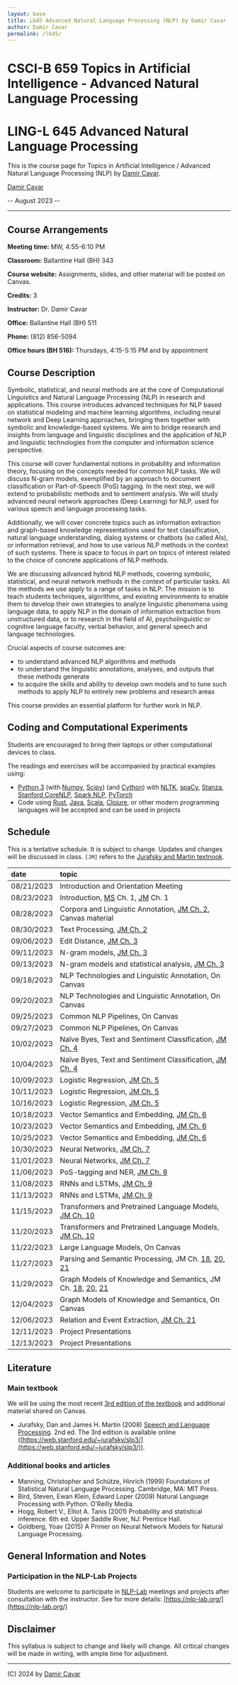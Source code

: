 ```yaml
---
layout: base
title: L645 Advanced Natural Language Processing (NLP) by Damir Cavar
author: Damir Cavar
permalink: /l645/
---
```

# CSCI-B 659 Topics in Artificial Intelligence - Advanced Natural Language Processing
# LING-L 645 Advanced Natural Language Processing

This is the course page for Topics in Artificial Intelligence / Advanced Natural Language Processing (NLP) by [Damir Cavar].

[Damir Cavar]

-- August 2023 --

----

## Course Arrangements

**Meeting time:** MW, 4:55-6:10 PM

**Classroom:** Ballantine Hall (BH) 343

**Course website:** Assignments, slides, and other material will be posted on Canvas.

**Credits:** 3

**Instructor:** Dr. Damir Cavar

**Office:** Ballantine Hall (BH) 511

**Phone:** (812) 856-5094

**Office hours (BH 516):** Thursdays, 4:15-5:15 PM and by appointment


## Course Description

Symbolic, statistical, and neural methods are at the core of Computational Linguistics and Natural Language Processing (NLP) in research and applications. This course introduces advanced techniques for NLP based on statistical modeling and machine learning algorithms, including neural network and Deep Learning approaches, bringing them together with symbolic and knowledge-based systems. We aim to bridge research and insights from language and linguistic disciplines and the application of NLP and linguistic technologies from the computer and information science perspective.

This course will cover fundamental notions in probability and information theory, focusing on the concepts needed for common NLP tasks. We will discuss N-gram models, exemplified by an approach to document classification or Part-of-Speech (PoS) tagging. In the next step, we will extend to probabilistic methods and to sentiment analysis. We will study advanced neural network approaches (Deep Learning) for NLP, used for various speech and language processing tasks.

Additionally, we will cover concrete topics such as information extraction and graph-based knowledge representations used for text classification, natural language understanding, dialog systems or chatbots (so called AIs), or information retrieval, and how to use various NLP methods in the context of such systems. There is space to focus in part on topics of interest related to the choice of concrete applications of NLP methods.

We are discussing advanced hybrid NLP methods, covering symbolic, statistical, and neural network methods in the context of particular tasks. All the methods we use apply to a range of tasks in NLP. The mission is to teach students techniques, algorithms, and existing environments to enable them to develop their own strategies to analyze linguistic phenomena using language data, to apply NLP in the domain of information extraction from unstructured data, or to research in the field of AI, psycholinguistic or cognitive language faculty, verbal behavior, and general speech and language technologies.

Crucial aspects of course outcomes are:

- to understand advanced NLP algorithms and methods
- to understand the linguistic annotations, analyses, and outputs that these methods generate
- to acquire the skills and ability to develop own models and to tune such methods to apply NLP to entirely new problems and research areas

This course provides an essential platform for further work in NLP.


## Coding and Computational Experiments

Students are encouraged to bring their laptops or other computational devices to class.

The readings and exercises will be accompanied by practical examples using:

- [Python 3]  (with [Numpy], [Scipy]) (and [Cython]) with [NLTK], [spaCy], [Stanza], [Stanford CoreNLP], [Spark NLP], [PyTorch]
- Code using [Rust], [Java], [Scala], [Clojure], or other modern programming languages will be accepted and can be used in projects


## Schedule

This is a tentative schedule. It is subject to change. Updates and changes will be discussed in class. `[JM]` refers to the [Jurafsky and Martin textnook](https://web.stanford.edu/~jurafsky/slp3/).

| date | topic |
|:-----|:------|
| 08/21/2023 | 	Introduction and Orientation Meeting		|
| 08/23/2023 | 	Introduction, [MS] Ch. 1, [JM] Ch. 1	|
| 08/28/2023 | 	Corpora and Linguistic Annotation, [JM Ch. 2](https://web.stanford.edu/~jurafsky/slp3/2.pdf), Canvas material |
| 08/30/2023 | 	Text Processing, [JM Ch. 2](https://web.stanford.edu/~jurafsky/slp3/2.pdf) |
| 09/06/2023 | 	Edit Distance, [JM Ch. 3](https://web.stanford.edu/~jurafsky/slp3/3.pdf) |
| 09/11/2023 | 	N-gram models, [JM Ch. 3](https://web.stanford.edu/~jurafsky/slp3/3.pdf) |
| 09/13/2023 | 	N-gram models and statistical analysis, [JM Ch. 3](https://web.stanford.edu/~jurafsky/slp3/3.pdf)	|
| 09/18/2023 | 	NLP Technologies and Linguistic Annotation, On Canvas |
| 09/20/2023 | 	NLP Technologies and Linguistic Annotation, On Canvas |
| 09/25/2023 | 	Common NLP Pipelines, On Canvas |
| 09/27/2023 | 	Common NLP Pipelines, On Canvas |
| 10/02/2023 | 	Naïve Byes, Text and Sentiment Classification, [JM Ch. 4](https://web.stanford.edu/~jurafsky/slp3/4.pdf) |
| 10/04/2023 | 	Naïve Byes, Text and Sentiment Classification, [JM Ch. 4](https://web.stanford.edu/~jurafsky/slp3/4.pdf)	|
| 10/09/2023 | 	Logistic Regression, [JM Ch. 5](https://web.stanford.edu/~jurafsky/slp3/5.pdf) |
| 10/11/2023 | 	Logistic Regression, [JM Ch. 5](https://web.stanford.edu/~jurafsky/slp3/5.pdf) |
| 10/16/2023 | 	Logistic Regression, [JM Ch. 5](https://web.stanford.edu/~jurafsky/slp3/5.pdf) |
| 10/18/2023 | 	Vector Semantics and Embedding, [JM Ch. 6](https://web.stanford.edu/~jurafsky/slp3/6.pdf) |
| 10/23/2023 | 	Vector Semantics and Embedding, [JM Ch. 6](https://web.stanford.edu/~jurafsky/slp3/6.pdf) |
| 10/25/2023 | 	Vector Semantics and Embedding, [JM Ch. 6](https://web.stanford.edu/~jurafsky/slp3/6.pdf) |
| 10/30/2023 | 	Neural Networks, [JM Ch. 7](https://web.stanford.edu/~jurafsky/slp3/7.pdf) |
| 11/01/2023 | 	Neural Networks, [JM Ch. 7](https://web.stanford.edu/~jurafsky/slp3/7.pdf) |
| 11/06/2023 | 	PoS-tagging and NER, [JM Ch. 8](https://web.stanford.edu/~jurafsky/slp3/8.pdf) |	
| 11/08/2023 | 	RNNs and LSTMs, [JM Ch. 9](https://web.stanford.edu/~jurafsky/slp3/9.pdf) |
| 11/13/2023 | 	RNNs and LSTMs, [JM Ch. 9](https://web.stanford.edu/~jurafsky/slp3/9.pdf) |
| 11/15/2023 | 	Transformers and Pretrained Language Models, [JM Ch. 10](https://web.stanford.edu/~jurafsky/slp3/10.pdf)	 |
| 11/20/2023 | 	Transformers and Pretrained Language Models, [JM Ch. 10](https://web.stanford.edu/~jurafsky/slp3/10.pdf)	 |
| 11/22/2023 | 	Large Language Models, On Canvas |
| 11/27/2023 | 	Parsing and Semantic Processing, JM Ch. [18](https://web.stanford.edu/~jurafsky/slp3/18.pdf), [20](https://web.stanford.edu/~jurafsky/slp3/20.pdf), [21](https://web.stanford.edu/~jurafsky/slp3/21.pdf)	|
| 11/29/2023 | 	Graph Models of Knowledge and Semantics, JM Ch. [18](https://web.stanford.edu/~jurafsky/slp3/18.pdf), [20](https://web.stanford.edu/~jurafsky/slp3/20.pdf), [21](https://web.stanford.edu/~jurafsky/slp3/21.pdf)	|
| 12/04/2023 | 	Graph Models of Knowledge and Semantics, On Canvas	|
| 12/06/2023 | 	Relation and Event Extraction, [JM Ch. 21](https://web.stanford.edu/~jurafsky/slp3/21.pdf)	|
| 12/11/2023 | 	Project Presentations |
| 12/13/2023 | 	Project Presentations |


## Literature

### Main textbook

We will be using the most recent [3rd edition of the textbook](https://web.stanford.edu/~jurafsky/slp3/) and additional material shared on Canvas.

- Jurafsky, Dan and James H. Martin (2008) [Speech and Language Processing](https://web.stanford.edu/~jurafsky/slp3/). 2nd ed. The 3rd edition is available online ([https://web.stanford.edu/~jurafsky/slp3/](https://web.stanford.edu/~jurafsky/slp3/)).


### Additional books and articles

- Manning, Christopher and Schütze, Hinrich (1999) Foundations of Statistical Natural Language Processing. Cambridge, MA: MIT Press.
- Bird, Steven, Ewan Klein, Edward Loper (2009) Natural Language Processing with Python. O'Reilly Media.
- Hogg, Robert V., Elliot A. Tanis (2001) Probability and statistical inference. 6th ed. Upper Saddle River, NJ: Prentice Hall.
- Goldberg, Yoav (2015) A Primer on Neural Network Models for Natural Language Processing.


## General Information and Notes

### Participation in the NLP-Lab Projects

Students are welcome to participate in [NLP-Lab] meetings and projects after consultation with the instructor. See for more details: [https://nlp-lab.org/](https://nlp-lab.org/)



## Disclaimer

This syllabus is subject to change and likely will change. All critical changes will be made in writing, with ample time for adjustment.


----

(C) 2024 by [Damir Cavar]



[Damir Cavar]: http://damir.cavar.me/ "Damir Cavar"
[NLP-Lab]: https://nlp-lab.org/ "Natural Language Processing Lab"
[Python 3]: https://www.python.org/ "Python 3.x"
[Numpy]: https://numpy.org/ "Numpy"
[Scipy]: https://scipy.org/ "Scipy"
[Cython]: https://cython.org/ "Cython"
[NLTK]: https://www.nltk.org/ "The Natural Language Toolkit"
[spaCy]: https://spacy.io/ "spaCy"
[Stanza]: https://stanfordnlp.github.io/stanza/ "stanza"
[Stanford CoreNLP]: https://stanfordnlp.github.io/CoreNLP/ "Stanford Core NLP"
[Spark NLP]: https://github.com/JohnSnowLabs/spark-nlp-workshop/tree/master/tutorials/Certification_Trainings "Spark NLP"
[PyTorch]: https://pytorch.org/ "PyTorch"
[Rust]: https://www.rust-lang.org/ "Rust"
[Java]: https://www.java.com/ "Java"
[Scala]: https://www.scala-lang.org/ "Scala"
[Clojure]: https://clojure.org/ "Clojure"
[JM]: https://web.stanford.edu/~jurafsky/slp3/ "Jurafsky and Martin - Speech and Language Processing"
[MS]: https://nlp.stanford.edu/fsnlp/ "Foundations of Statistical Natural Language Processing"
